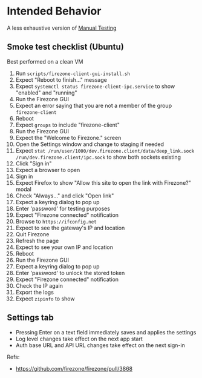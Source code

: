 # Intended Behavior

A less exhaustive version of [Manual Testing](manual_testing.md)

## Smoke test checklist (Ubuntu)

Best performed on a clean VM

1. Run `scripts/firezone-client-gui-install.sh`
1. Expect "Reboot to finish..." message
1. Expect `systemctl status firezone-client-ipc.service` to show "enabled" and "running"
1. Run the Firezone GUI
1. Expect an error saying that you are not a member of the group `firezone-client`
1. Reboot
1. Expect `groups` to include "firezone-client"
1. Run the Firezone GUI
1. Expect the "Welcome to Firezone." screen
1. Open the Settings window and change to staging if needed
1. Expect `stat /run/user/1000/dev.firezone.client/data/deep_link.sock /run/dev.firezone.client/ipc.sock` to show both sockets existing
1. Click "Sign in"
1. Expect a browser to open
1. Sign in
1. Expect Firefox to show "Allow this site to open the link with Firezone?" modal
1. Check "Always..." and click "Open link"
1. Expect a keyring dialog to pop up
1. Enter 'password' for testing purposes
1. Expect "Firezone connected" notification
1. Browse to `https://ifconfig.net`
1. Expect to see the gateway's IP and location
1. Quit Firezone
1. Refresh the page
1. Expect to see your own IP and location
1. Reboot
1. Run the Firezone GUI
1. Expect a keyring dialog to pop up
1. Enter 'password' to unlock the stored token
1. Expect "Firezone connected" notification
1. Check the IP again
1. Export the logs
1. Expect `zipinfo` to show

## Settings tab

- Pressing Enter on a text field immediately saves and applies the settings
- Log level changes take effect on the next app start
- Auth base URL and API URL changes take effect on the next sign-in

Refs:
- https://github.com/firezone/firezone/pull/3868
